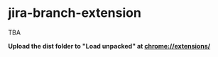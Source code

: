 # jira-branch-extension

TBA

**Upload the dist folder to "Load unpacked" at [chrome://extensions/](chrome://extensions/)**
